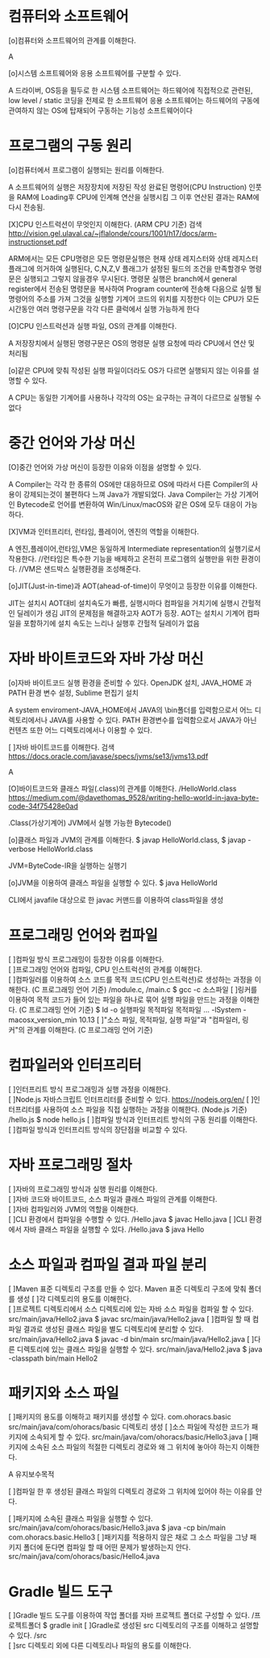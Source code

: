 # 컴퓨터와 소프트웨어		
[o]컴퓨터와 소프트웨어의 관계를 이해한다.	

A 


	
[o]시스템 소프트웨어와 응용 소프트웨어를 구분할 수 있다.		

A 드라이버, OS등을 필두로 한 시스템 소프트웨어는 하드웨어에 직접적으로 관련된, low level / static 코딩을 전제로 한 소프트웨어
	응용 소프트웨어는 하드웨어의 구동에 관여하지 않는 OS에 탑재되어 구동하는 기능성 소프트웨어이다


# 프로그램의 구동 원리		
[o]컴퓨터에서 프로그램이 실행되는 원리를 이해한다.

A 소프트웨어의 실행은 저장장치에 저장된 작성 완료된 명령어(CPU Instruction) 인풋을 RAM에 Loading후 CPU에 인계해 연산을 실행시킴
그 이후 연산된 결과는 RAM에 다시 전송됨.

		
[X]CPU 인스트럭션이 무엇인지 이해한다. (ARM CPU 기준)	검색	http://vision.gel.ulaval.ca/~jflalonde/cours/1001/h17/docs/arm-instructionset.pdf

ARM에서는 모든 CPU명령은 모든 명령문실행은 현재 상태 레지스터와 상태 레지스터 플래그에 의거하여 실행된다, C,N,Z,V 플래그가 설정된 필드의 조건을 만족할경우 명령문은 실행되고 그렇지 않을경우 무시된다.
명령문 실행은 branch에서 general register에서 전송된 명령문을 복사하여 Program counter에 전송해 다음으로 실행 될 명령어의 주소를 가져 그것을 실행할 기계어 코드의 위치를 지정한다
이는 CPU가 모든 시간동안 여러 명령구문을 각각 다른 클럭에서 실행 가능하게 한다

[O]CPU 인스트럭션과 실행 파일, OS의 관계를 이해한다.

A 저장장치에서 실행된 명령구문은 OS의 명령문 실행 요청에 따라 CPU에서 연산 및 처리됨

		
[o]같은 CPU에 맞춰 작성된 실행 파일이더라도 OS가 다르면 실행되지 않는 이유를 설명할 수 있다.		

A CPU는 동일한 기계어를 사용하나 각각의 OS는 요구하는 규격이 다르므로 실행될 수 없다

# 중간 언어와 가상 머신		
[O]중간 언어와 가상 머신이 등장한 이유와 이점을 설명할 수 있다.	

A Compiler는 각각 한 종류의 OS에만 대응하므로 OS에 따라서 다른 Compiler의 사용이 강제되는것이 불편하다 느껴 Java가 개발되었다. Java Compiler는 가상 기계어인 Bytecode로 언어를 변환하여 Win/Linux/macOS와 같은 OS에 모두 대응이 가능하다.
	
[X]VM과 인터프리터, 런타임, 플레이어, 엔진의 역할을 이해한다.

A 엔진,플레이어,런타임,VM은 동일하게 Intermediate representation의 실행기로서 작용한다.
//런타임은 특수한 기능을 배제하고 온전히 프로그램의 실행만을 위한 환경이다.
//VM은 샌드박스 실행환경을 조성해준다.



[o]JIT(Just-in-time)과 AOT(ahead-of-time)이 무엇이고 등장한 이유를 이해한다.		

JIT는 설치시 AOT대비 설치속도가 빠름, 실행시마다 컴파일을 거치기에 실행시 간헐적인 딜레이가 생김
JIT의 문제점을 해결하고자 AOT가 등장. AOT는 설치시 기계어 컴파일을 포함하기에 설치 속도는 느리나 실행후 간헐적 딜레이가 없음

# 자바 바이트코드와 자바 가상 머신		
[o]자바 바이트코드 실행 환경을 준비할 수 있다.		OpenJDK 설치, JAVA_HOME 과 PATH 환경 변수 설정, Sublime 편집기 설치

A system enviroment-JAVA_HOME에서 JAVA의 \bin폴더를 입력함으로서 어느 디렉토리에서나 JAVA를 사용할 수 있다.
PATH 환경변수를 입력함으로서 JAVA가 아닌 컨텐츠 또한 어느 디렉토리에서나 이용할 수 있다.


[ ]자바 바이트코드를 이해한다.	검색	https://docs.oracle.com/javase/specs/jvms/se13/jvms13.pdf

A 


[O]바이트코드와 클래스 파일(.class)의 관계를 이해한다.	/HelloWorld.class	https://medium.com/@davethomas_9528/writing-hello-world-in-java-byte-code-34f75428e0ad

.Class(가상기계어) JVM에서 실행 가능한 Bytecode()

[o]클래스 파일과 JVM의 관계를 이해한다.		$ javap HelloWorld.class, $ javap -verbose HelloWorld.class

JVM=ByteCode-IR을 실행하는 실행기

[o]JVM을 이용하여 클래스 파일을 실행할 수 있다.		$ java HelloWorld

CLI에서 javafile 대상으로 한 javac 커맨드를 이용하여 class파일을 생성

# 프로그래밍 언어와 컴파일		
[ ]컴파일 방식 프로그래밍이 등장한 이유를 이해한다.		
[ ]프로그래밍 언어와 컴파일, CPU 인스트럭션의 관계를 이해한다.		
[ ]컴파일러를 이용하여 소스 코드를 목적 코드(CPU 인스트럭션)로 생성하는 과정을 이해한다. (C 프로그래밍 언어 기준)	/module.c, /main.c	$ gcc -c 소스파일
[ ]링커를 이용하여 목적 코드가 들어 있는 파일을 하나로 묶어 실행 파일을 만드는 과정을 이해한다. (C 프로그래밍 언어 기준)		$ ld -o 실행파일 목적파일 목적파일 … -lSystem -macosx_version_min 10.13
[ ]"소스 파일, 목적파일, 실행 파일"과 "컴파일러, 링커"의 관계를 이해한다. (C 프로그래밍 언어 기준)		

# 컴파일러와 인터프리터		
[ ]인터프리트 방식 프로그래밍과 실행 과정을 이해한다.		
[ ]Node.js 자바스크립트 인터프리터를 준비할 수 있다.		https://nodejs.org/en/
[ ]인터프리터를 사용하여 소스 파일을 직접 실행하는 과정을 이해한다. (Node.js 기준)	/hello.js	$ node hello.js
[ ]컴파일 방식과 인터프리트 방식의 구동 원리를 이해한다.		
[ ]컴파일 방식과 인터프리트 방식의 장단점을 비교할 수 있다.		

# 자바 프로그래밍 절차		
[ ]자바의 프로그래밍 방식과 실행 원리를 이해한다.		
[ ]자바 코드와 바이트코드, 소스 파일과 클래스 파일의 관계를 이해한다.		
[ ]자바 컴파일러와 JVM의 역할을 이해한다.		
[ ]CLI 환경에서 컴파일을 수행할 수 있다.	/Hello.java	$ javac Hello.java
[ ]CLI 환경에서 자바 클래스 파일을 실행할 수 있다.	/Hello.java	$ java  Hello

# 소스 파일과 컴파일 결과 파일 분리 		
[ ]Maven 표준 디렉토리 구조를 만들 수 있다.		Maven 표준 디렉토리 구조에 맞춰 폴더를 생성
[ ]각 디렉토리의 용도를 이해한다.		
[ ]프로젝트 디렉토리에서 소스 디렉토리에 있는 자바 소스 파일을 컴파일 할 수 있다.	src/main/java/Hello2.java	$ javac src/main/java/Hello2.java
[ ]컴파일 할 때 컴파일 결과로 생성된 클래스 파일을 별도 디렉토리에 분리할 수 있다.	src/main/java/Hello2.java	$ javac -d bin/main src/main/java/Hello2.java
[ ]다른 디렉토리에 있는 클래스 파일을 실행할 수 있다.	src/main/java/Hello2.java	$ java -classpath bin/main Hello2

# 패키지와 소스 파일		
[ ]패키지의 용도를 이해하고 패키지를 생성할 수 있다.	com.ohoracs.basic	src/main/java/com/ohoracs/basic 디렉토리 생성
[ ]소스 파일에 작성한 코드가 패키지에 소속되게 할 수 있다.	src/main/java/com/ohoracs/basic/Hello3.java	
[ ]패키지에 소속된 소스 파일의 적절한 디렉토리 경로와 왜 그 위치에 놓아야 하는지 이해한다.		

A 유지보수목적

[ ]컴파일 한 후 생성된 클래스 파일의 디렉토리 경로와 그 위치에 있어야 하는 이유를 안다.		



[ ]패키지에 소속된 클래스 파일을 실행할 수 있다.	src/main/java/com/ohoracs/basic/Hello3.java	$ java -cp bin/main com.ohoracs.basic.Hello3
[ ]패키지를 적용하지 않은 채로 그 소스 파일을 그냥 패키지 폴더에 둔다면 컴파일 할 때 어떤 문제가 발생하는지 안다.	src/main/java/com/ohoracs/basic/Hello4.java	

# Gradle 빌드 도구		
[ ]Gradle 빌드 도구를 이용하여 작업 폴더를 자바 프로젝트 폴더로 구성할 수 있다.	/프로젝트폴더	$ gradle init
[ ]Gradle로 생성된 src 디렉토리의 구조를 이해하고 설명할 수 있다.	/src	
[ ]src 디렉토리 외에 다른 디렉토리나 파일의 용도를 이해한다.		